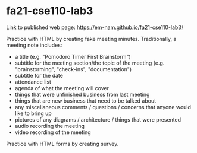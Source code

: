 # fa21-cse110-lab3

Link to published web page: https://em-nam.github.io/fa21-cse110-lab3/

Practice with HTML by creating fake meeting minutes.
Traditionally, a meeting note includes:

- a title (e.g. "Pomodoro Timer First Brainstorm")
- subtitle for the meeting section/the topic of the meeting (e.g. "brainstorming", "check-ins", "documentation")
- subtitle for the date
- attendance list
- agenda of what the meeting will cover
- things that were unfinished business from last meeting
- things that are new business that need to be talked about
- any miscellaneous comments / questions / concerns that anyone would like to bring up
- pictures of any diagrams / architecture / things that were presented
- audio recording the meeting
- video recording of the meeting

Practice with HTML forms by creating survey.
